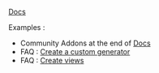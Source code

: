 [Docs](https://blueprint.laravelshift.com/docs/extending-blueprint/)


Examples :
- Community Addons at the end of [Docs](https://blueprint.laravelshift.com/docs/extending-blueprint/)
- FAQ : [Create a custom generator](https://github.com/sr57/laravel-blueprint-faq/blob/master/Create%20a%20generator/Create%20a%20custom%20generator.md)
- FAQ : [Create views](https://github.com/sr57/laravel-blueprint-faq/blob/master/Create%20views/0-Create%20views.md)
